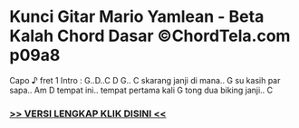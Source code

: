 
 # Kunci Gitar Mario Yamlean - Beta Kalah Chord Dasar ©ChordTela.com p09a8


Capo ♪ fret 1 Intro : G..D..C D G.. C skarang janji di mana.. G su kasih par sapa.. Am D tempat ini.. tempat pertama kali G tong dua biking janji.. C

###  <a href="https://shortlighzx.web.app?sq=Kunci Gitar Mario Yamlean - Beta Kalah Chord Dasar ©ChordTela.com"> >> VERSI LENGKAP KLIK DISINI << </a>
